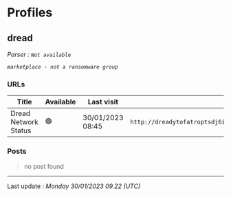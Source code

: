 # Profiles

## **dread**


_Parser : `Not available`_

_`marketplace - not a ransomware group`_

### URLs
| Title | Available | Last visit | fqdn | Screenshot 
|---|---|---|---|---|
| Dread Network Status | 🟢 | 30/01/2023 08:45 | `http://dreadytofatroptsdj6io7l3xptbet6onoyno2yv7jicoxknyazubrad.onion` | <a href="https://www.ransomware.live/screenshots/dreadytofatroptsdj6io7l3xptbet6onoyno2yv7jicoxknyazubrad-onion.png" target=_blank>📸</a> | 

### Posts

> no post found


 --- 


Last update : _Monday 30/01/2023 09.22 (UTC)_
